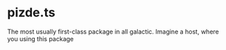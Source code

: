 # pizde.ts
The most usually first-class package in all galactic. Imagine a host, where you using this package
